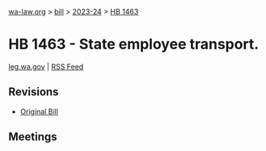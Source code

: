 [wa-law.org](/) > [bill](/bill/) > [2023-24](/bill/2023-24/) > [HB 1463](/bill/2023-24/hb/1463/)

# HB 1463 - State employee transport.
[leg.wa.gov](https://app.leg.wa.gov/billsummary?BillNumber=1463&Year=2023&Initiative=false) | [RSS Feed](./rss.xml)

## Revisions
* [Original Bill](1/)

## Meetings